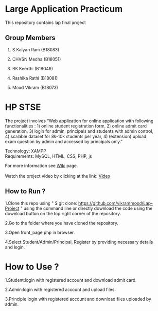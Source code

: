 # Large Application Practicum 
This repository contains lap final project
## Group Members
1. S.Kalyan Ram (B18083)

2. CHVSN Medha (B18051)

3. BK Keerthi (B18049)

4. Rashika Rathi (B18081)

5. Mood Vikram (B18073)

# HP STSE
The project involves  “Web application for online application with following functionalities : 1) online student registration form, 2) online admit card generation, 3) login for admin, principals and students with admin control, 4) scalable dataset for 8k-10k students per year, 4) (extension) upload exam question by admin and accessed by principals only.”

Technology: XAMPP\
Requirements: MySQL, HTML, CSS, PHP, js

For more information see [Wiki](https://github.com/vikrammood/Lap-Project/wiki) page.\
\
Watch the project video by clicking at the link:
[Video](https://www.youtube.com/watch?v=cBosgEEA--Y)

## How to Run ?
1.Clone this repo using " $ git clone: https://github.com/vikrammood/Lap-Project " using the command line or directly download the code using the download button on                     the top right corner of the repository.

2.Go to the folder where you have cloned the repository.

3.Open front_page.php in browser.

4.Select Student/Admin/Principal, Register by providing necessary details and login.

# How to Use ?
1.Student:login with registered account and download admit card.

2.Admin:login with registered account and upload files.

3.Principle:login with registered account and download files uploaded by admin.
